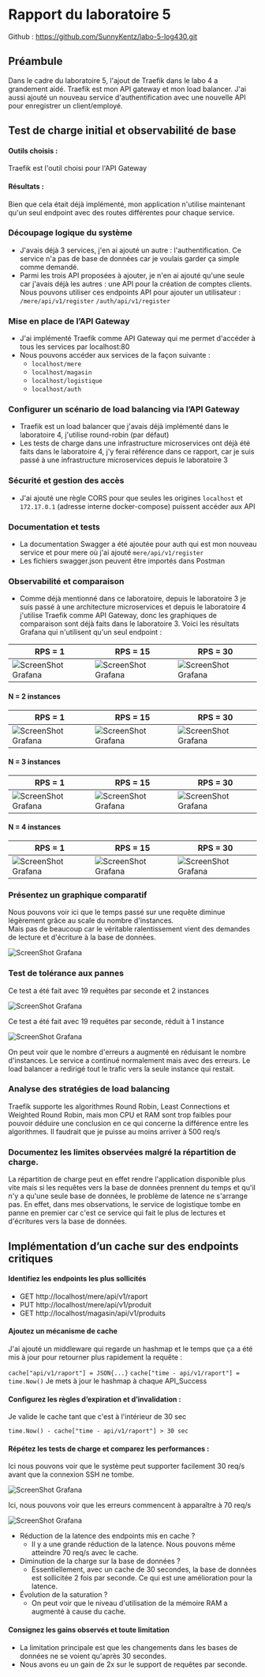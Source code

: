 # Rapport du laboratoire 5

Github : https://github.com/SunnyKentz/labo-5-log430.git

## Préambule

Dans le cadre du laboratoire 5, l'ajout de Traefik dans le labo 4 a grandement aidé. Traefik est mon API gateway et mon load balancer.
J'ai aussi ajouté un nouveau service d'authentification avec une nouvelle API
pour enregistrer un client/employé.

## Test de charge initial et observabilité de base

#### Outils choisis : 
Traefik est l'outil choisi pour l'API Gateway

#### Résultats :
Bien que cela était déjà implémenté, mon application n'utilise maintenant qu'un seul endpoint avec des routes différentes pour chaque service.

### Découpage logique du système
- J'avais déjà 3 services, j'en ai ajouté un autre : l'authentification.
    Ce service n'a pas de base de données car je voulais garder ça simple comme demandé.
- Parmi les trois API proposées à ajouter, je n'en ai ajouté qu'une seule car j'avais déjà les autres : une API pour la création de comptes clients.
    Nous pouvons utiliser ces endpoints API pour ajouter un utilisateur : `/mere/api/v1/register` `/auth/api/v1/register`

### Mise en place de l’API Gateway
- J'ai implémenté Traefik comme API Gateway qui me permet d'accéder à tous les services par localhost:80
- Nous pouvons accéder aux services de la façon suivante :
    - `localhost/mere`
    - `localhost/magasin`
    - `localhost/logistique`
    - `localhost/auth`

### Configurer un scénario de load balancing via l’API Gateway
- Traefik est un load balancer que j'avais déjà implémenté dans le laboratoire 4, j'utilise round-robin (par défaut)
- Les tests de charge dans une infrastructure microservices ont déjà été faits dans le laboratoire 4, j'y ferai référence dans ce rapport, car je suis passé à une infrastructure microservices depuis le laboratoire 3

### Sécurité et gestion des accès
- J'ai ajouté une règle CORS pour que seules les origines `localhost` et `172.17.0.1` (adresse interne docker-compose) puissent accéder aux API

### Documentation et tests
- La documentation Swagger a été ajoutée pour auth qui est mon nouveau service et pour mere où j'ai ajouté `mere/api/v1/register`
- Les fichiers swagger.json peuvent être importés dans Postman

### Observabilité et comparaison
- Comme déjà mentionné dans ce laboratoire, depuis le laboratoire 3 je suis passé à une architecture microservices et depuis le laboratoire 4 j'utilise Traefik comme API Gateway, donc les graphiques de comparaison sont déjà faits dans le laboratoire 3. Voici les résultats Grafana qui n'utilisent qu'un seul endpoint :


| RPS = 1 | RPS = 15 | RPS = 30 |
|---------|----------|----------|
| ![ScreenShot Grafana](./imgs/1rps-load.png) | ![ScreenShot Grafana](./imgs/15rps-load.png) | ![ScreenShot Grafana](./imgs/30rps-load.png) |

#### N = 2 instances

| RPS = 1 | RPS = 15 | RPS = 30 |
|---------|----------|----------|
| ![ScreenShot Grafana](./imgs/1rps-load-2.png) | ![ScreenShot Grafana](./imgs/15rps-load-2.png) | ![ScreenShot Grafana](./imgs/30rps-load-2.png) |

#### N = 3 instances

| RPS = 1 | RPS = 15 | RPS = 30 |
|---------|----------|----------|
| ![ScreenShot Grafana](./imgs/1rps-load-3.png) | ![ScreenShot Grafana](./imgs/15rps-load-3.png) | ![ScreenShot Grafana](./imgs/30rps-load-3.png) |

#### N = 4 instances

| RPS = 1 | RPS = 15 | RPS = 30 |
|---------|----------|----------|
| ![ScreenShot Grafana](./imgs/1rps-load-4.png) | ![ScreenShot Grafana](./imgs/15rps-load-4.png) | ![ScreenShot Grafana](./imgs/30rps-load-4.png) |

### Présentez un graphique comparatif

Nous pouvons voir ici que le temps passé sur une requête diminue légèrement grâce au scale du nombre d'instances. <br/>
Mais pas de beaucoup car le véritable ralentissement vient des demandes de lecture et d'écriture à la base de données.

![ScreenShot Grafana](./imgs/chart.png)

### Test de tolérance aux pannes

Ce test a été fait avec 19 requêtes par seconde et 2 instances 

![ScreenShot Grafana](./imgs/resilience2.png)

Ce test a été fait avec 19 requêtes par seconde, réduit à 1 instance

![ScreenShot Grafana](./imgs/resilience1.png)

On peut voir que le nombre d'erreurs a augmenté en réduisant le nombre d'instances.
Le service a continué normalement mais avec des erreurs.
Le load balancer a redirigé tout le trafic vers la seule instance qui restait.

### Analyse des stratégies de load balancing

Traefik supporte les algorithmes Round Robin, Least Connections et Weighted Round Robin, mais mon CPU et RAM sont trop faibles pour pouvoir déduire une conclusion en ce qui concerne la différence entre les algorithmes.
Il faudrait que je puisse au moins arriver à 500 req/s

### Documentez les limites observées malgré la répartition de charge.

La répartition de charge peut en effet rendre l'application disponible plus vite mais si les requêtes vers la base de données prennent du temps et qu'il n'y a qu'une seule base de données, le problème de latence ne s'arrange pas.
En effet, dans mes observations, le service de logistique tombe en panne en premier car c'est ce service qui fait le plus de lectures et d'écritures vers la base de données.

## Implémentation d’un cache sur des endpoints critiques

#### Identifiez les endpoints les plus sollicités
 - GET http://localhost/mere/api/v1/raport
 - PUT http://localhost/mere/api/v1/produit
 - GET http://localhost/magasin/api/v1/produits

 #### Ajoutez un mécanisme de cache 

 J'ai ajouté un middleware qui regarde un hashmap et le temps que ça a été mis à jour pour retourner plus rapidement la requête :

 `cache["api/v1/raport"] = JSON{...}`
 `cache["time - api/v1/raport"] = time.Now()`
 Je mets à jour le hashmap à chaque API_Success

#### Configurez les règles d’expiration et d’invalidation : 

Je valide le cache tant que c'est à l'intérieur de 30 sec

`time.Now() - cache["time - api/v1/raport"] > 30 sec`

#### Répétez les tests de charge et comparez les performances :

Ici nous pouvons voir que le système peut supporter facilement 30 req/s avant que la connexion SSH ne tombe.

![ScreenShot Grafana](./imgs/cache1.png)

Ici, nous pouvons voir que les erreurs commencent à apparaître à 70 req/s

![ScreenShot Grafana](./imgs/cache2.png)
- Réduction de la latence des endpoints mis en cache ?
    - Il y a une grande réduction de la latence. Nous pouvons même atteindre 70 req/s avec le cache.
- Diminution de la charge sur la base de données ?
    - Essentiellement, avec un cache de 30 secondes, la base de données est sollicitée 2 fois par seconde. Ce qui est une amélioration pour la latence.
- Évolution de la saturation ? 
    - On peut voir que le niveau d'utilisation de la mémoire RAM a augmenté à cause du cache.

#### Consignez les gains observés et toute limitation
- La limitation principale est que les changements dans les bases de données ne se voient qu'après 30 secondes.
- Nous avons eu un gain de 2x sur le support de requêtes par seconde.
